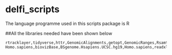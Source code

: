 # delfi_scripts

The language programme used in this scripts package is R

##All the libraries needed have been shown below

```
rtracklayer,tidyverse,httr,GenomicAlignments,getopt,GenomicRanges,Rsamtools,devtools,
Homo.sapiens,biovizBase,BSgenome.Hsapiens.UCSC.hg19,Homo.sapiens,readxl
```
